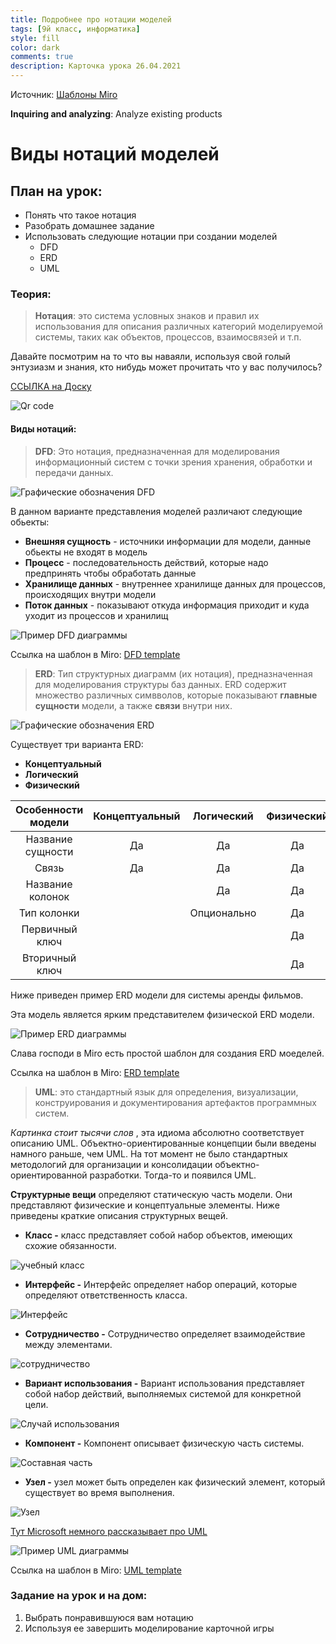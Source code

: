 ```yaml
---
title: Подробнее про нотации моделей
tags: [9й класс, информатика]
style: fill
color: dark
comments: true
description: Карточка урока 26.04.2021
---
```


Источник: [Шаблоны Miro](https://miro.com/templates/)

**Inquiring and analyzing**: Analyze existing products

# Виды нотаций моделей

## План на урок:

- Понять что такое нотация
- Разобрать домашнее задание
- Использовать следующие нотации при создании моделей
  - DFD
  - ERD
  - UML

### Теория:

>**Нотация**:
это система условных знаков и правил их использования для описания различных категорий моделируемой системы, таких как объектов, процессов, взаимосвязей и т.п.

Давайте посмотрим на то что вы наваяли, используя свой голый энтузиазм и знания, кто нибудь может прочитать что у вас получилось?

[ССЫЛКА на Доску](https://miro.com/welcomeonboard/Abn5LugjHvTO6WwPBE5pxR88kHfpuDATKRA4djChB9Z6HZaj3vBbzNnmV33MZzMY)

![Qr code](https://chart.googleapis.com/chart?cht=qr&chl=https%3A%2F%2Fmiro.com%2Fwelcomeonboard%2FAbn5LugjHvTO6WwPBE5pxR88kHfpuDATKRA4djChB9Z6HZaj3vBbzNnmV33MZzMY&chs=180x180&choe=UTF-8&chld=L)

#### Виды нотаций:

>**DFD**:
Это нотация, предназначенная для моделирования информационный систем с точки зрения хранения, обработки и передачи данных.

![Графические обозначения DFD](https://hsto.org/webt/59/e1/fe/59e1fed6834af005149642.png)

В данном варианте представления моделей различают следующие обьекты:

- **Внешняя сущность** - источники информации для модели, данные обьекты не входят в модель
- **Процесс** - последовательность действий, которые надо предпринять чтобы обработать данные
- **Хранилище данных** - внутреннее хранилище данных для процессов, происходящих внутри модели
- **Поток данных** - показывают откуда информация приходит и куда уходит из процессов и хранилищ

![Пример DFD диаграммы](https://hsto.org/webt/59/e1/14/59e1140d498b7040864280.png)

Ссылка на шаблон в Miro: [DFD template](https://miro.com/templates/data-flow-diagram/)

>**ERD**:
Тип структурных диаграмм (их нотация), предназначенная для моделирования структуры баз данных.  ERD содержит множество различных симвволов, которые показывают **главные сущности** модели, а также **связи** внутри них.

![Графические обозначения ERD](https://cdn-images.visual-paradigm.com/guide/data-modeling/what-is-erd/09-erd-many-to-many-example.png)

Существует три варианта ERD:

- **Концептуальный**
- **Логический**
- **Физический**

| Особенности модели | Концептуальный | Логический | Физический |
|:---:|:---:|:---:|:---:|
| Название сущности | Да | Да | Да |
| Связь | Да | Да | Да |
| Название колонок | | Да | Да |
| Тип колонки | | Опционально | Да |
| Первичный ключ | | | Да |
| Вторичный ключ| | | Да |

Ниже приведен пример ERD модели для системы аренды фильмов.

Эта модель является ярким представителем физической ERD модели.

![Пример ERD диаграммы](https://cdn-images.visual-paradigm.com/guide/data-modeling/what-is-erd/13-erd-example-movie-rental-system.png)

Слава господи в Miro есть простой шаблон для создания ERD моеделей.

Ссылка на шаблон в Miro: [ERD template](https://miro.com/templates/entity-relationship-diagram/)

>**UML**:
это стандартный язык для определения, визуализации, конструирования и документирования артефактов программных систем.

*Картинка стоит тысячи слов* , эта идиома абсолютно соответствует описанию UML. Объектно-ориентированные концепции были введены намного раньше, чем UML. На тот момент не было стандартных методологий для организации и консолидации объектно-ориентированной разработки. Тогда-то и появился UML.

**Структурные вещи** определяют статическую часть модели. Они представляют физические и концептуальные элементы. Ниже приведены краткие описания структурных вещей.

- **Класс -** класс представляет собой набор объектов, имеющих схожие обязанности.

![учебный класс](https://coderlessons.com/wp-content/uploads/2019/07/uml_class-1.jpg)

- **Интерфейс -** Интерфейс определяет набор операций, которые определяют ответственность класса.

![Интерфейс](https://coderlessons.com/wp-content/uploads/2019/07/uml_interface-1.jpg)

- **Сотрудничество -** Сотрудничество определяет взаимодействие между элементами.

![сотрудничество](https://coderlessons.com/wp-content/uploads/2019/07/uml_collaboration-1.jpg)

- **Вариант использования -** Вариант использования представляет собой набор действий, выполняемых системой для конкретной цели.

![Случай использования](https://coderlessons.com/wp-content/uploads/2019/07/uml_usecase-1.jpg)

- **Компонент -** Компонент описывает физическую часть системы.

![Составная часть](https://coderlessons.com/wp-content/uploads/2019/07/uml_component-1.jpg)

- **Узел -** узел может быть определен как физический элемент, который существует во время выполнения.

![Узел](https://coderlessons.com/wp-content/uploads/2019/07/uml_node-1.jpg)

[Тут Microsoft немного рассказывает про UML](https://www.microsoft.com/ru-ru/microsoft-365/business-insights-ideas/resources/guide-to-uml-diagramming-and-database-modeling)

![Пример UML диаграммы](https://grapholite.ru/static/i/uml-activity-example.png)

Ссылка на шаблон в Miro: [UML template](https://miro.com/templates/uml-diagram/)

### Задание на урок и на дом:

1. Выбрать понравившуюся вам нотацию
2. Используя ее завершить моделирование карточной игры
